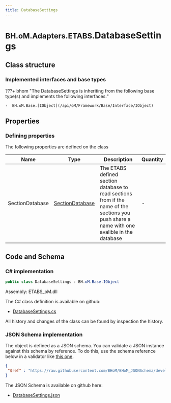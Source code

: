 ```yaml
---
title: DatabaseSettings
---
```


# <small>BH.oM.Adapters.ETABS.</small>**DatabaseSettings**



## Class structure

### Implemented interfaces and base types

???+ bhom "The DatabaseSettings is inheriting from the following base type(s) and implements the following interfaces:"

    -  BH.oM.Base.[IObject](/api/oM/Framework/Base/Interface/IObject)


## Properties



### Defining properties

The following properties are defined on the class

| Name             | Type             | Description      | Quantity         |
|------------------|------------------|------------------|------------------|
| SectionDatabase | [SectionDatabase](/api/oM/Adapter/Adapters/ETABS/Enums/SectionDatabase) | The ETABS defined section database to read sections from if the name of the sections you push share a name with one avalible in the database | - |


## Code and Schema

### C# implementation

``` C# title="C#"
public class DatabaseSettings : BH.oM.Base.IObject
```

Assembly: ETABS_oM.dll

The C# class definition is available on github:

- [DatabaseSettings.cs](https://github.com/BHoM/ETABS_Toolkit/blob/develop/ETABS_oM/Settings\DataBaseSettings.cs)

All history and changes of the class can be found by inspection the history.
### JSON Schema implementation

The object is defined as a JSON schema. You can validate a JSON instance against this schema by reference. To do this, use the schema reference below in a validator like [this one](https://www.jsonschemavalidator.net/).

``` json title="JSON Schema"
{
 "$ref" : "https://raw.githubusercontent.com/BHoM/BHoM_JSONSchema/develop/ETABS_oM/DatabaseSettings.json"
}
```

The JSON Schema is available on github here:

- [DatabaseSettings.json](https://github.com/BHoM/BHoM_JSONSchema/blob/develop/ETABS_oM/DatabaseSettings.json)
